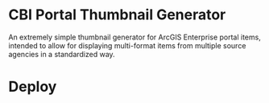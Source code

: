 # CBI Portal Thumbnail Generator
An extremely simple thumbnail generator for ArcGIS Enterprise portal items, intended to allow for displaying multi-format items from multiple source agencies in a standardized way.

# Deploy
